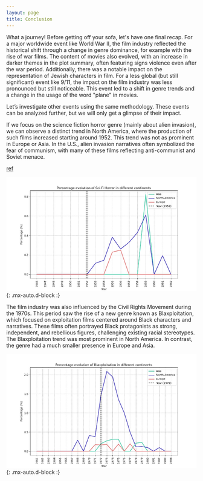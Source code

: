 ```yaml
---
layout: page
title: Conclusion 
---
```


What a journey! Before getting off your sofa, let's have one final recap.
For a major worldwide event like World War II, the film industry reflected the historical shift through a change in genre dominance, for example with the rise of war films. The content of movies also evolved, with an increase in darker themes in the plot summary, often featuring signs violence even after the war period. Additionally, there was a notable impact on the representation of Jewish characters in film.
For a less global (but still significant) event like 9/11, the impact on the film industry was less pronounced but still noticeable. This event led to a shift in genre trends and a change in the usage of the word "plane" in movies.

Let’s investigate other events using the same methodology. These events can be analyzed further, but we will only get a glimpse of their impact. 

 If we focus on the science fiction horror genre (mainly about alien invasion), we can observe a distinct trend in North America, where the production of such films increased starting around 1952. This trend was not as prominent in Europe or Asia. In the U.S., alien invasion narratives often symbolized the fear of communism, with many of these films reflecting anti-communist and Soviet menace.

[ref](https://cinemahistoryonline.com/2020/02/11/communist-subversion-in-alien-films-of-the-1950s-invaders-from-mars/)


![scifi](/assets/figures/Conclusion/Scifi.jpg){: .mx-auto.d-block :}

The film industry was also influenced by the Civil Rights Movement during the 1970s. This period saw the rise of a new genre known as Blaxploitation, which focused on exploitation films centered around Black characters and narratives. These films often portrayed Black protagonists as strong, independent, and rebellious figures, challenging existing racial stereotypes. The Blaxploitation trend was most prominent in North America. In contrast, the genre had a much smaller presence in Europe and Asia.

![blaxploitation](/assets/figures/Conclusion/Blaxploitation.jpg){: .mx-auto.d-block :}

